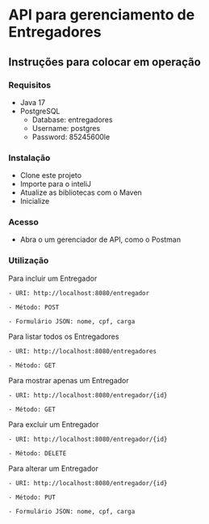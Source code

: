 # API para gerenciamento de Entregadores

## Instruções para colocar em operação

### Requisitos
- Java 17
- PostgreSQL
  - Database: entregadores
  - Username: postgres
  - Password: 85245600le

### Instalação
- Clone este projeto
- Importe para o inteliJ
- Atualize as bibliotecas com o Maven
- Inicialize

### Acesso
- Abra o um gerenciador de API, como o Postman

### Utilização

Para incluir um Entregador
	
	- URI: http://localhost:8080/entregador
	
	- Método: POST
	
	- Formulário JSON: nome, cpf, carga
	
Para listar todos os Entregadores
	
	- URI: http://localhost:8080/entregadores
	
	- Método: GET
	
Para mostrar apenas um Entregador
	
	- URI: http://localhost:8080/entregador/{id}
	
	- Método: GET
	
Para excluir um Entregador
	
	- URI: http://localhost:8080/entregador/{id}
	
	- Método: DELETE

Para alterar um Entregador
	
	- URI: http://localhost:8080/entregador/{id}
	
	- Método: PUT
	
	- Formulário JSON: nome, cpf, carga
